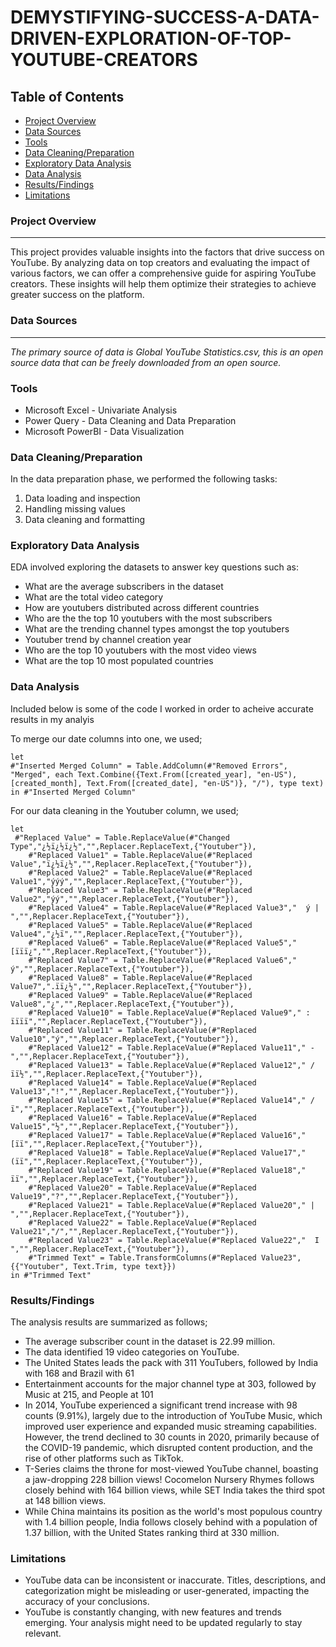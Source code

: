 # DEMYSTIFYING-SUCCESS-A-DATA-DRIVEN-EXPLORATION-OF-TOP-YOUTUBE-CREATORS

## Table of Contents
- [Project Overview](#project-overview)
- [Data Sources](#data-sources)
- [Tools](#tools)
- [Data Cleaning/Preparation](#data-cleaningpreparation)
- [Exploratory Data Analysis](#exploratory-data-analysis)
- [Data Analysis](#data-analysis)
- [Results/Findings](#resultsfindings)
- [Limitations](#limitations)

### Project Overview

---

This project provides valuable insights into the factors that drive success on YouTube. By analyzing data on top creators and evaluating the impact of various factors, we can offer a comprehensive guide for aspiring YouTube creators. These insights will help them optimize their strategies to achieve greater success on the platform.

### Data Sources
---
*The primary source of data is Global YouTube Statistics.csv, this is an open source data that can be freely downloaded from an open source.*

### Tools
  - Microsoft Excel - Univariate Analysis
  - Power Query - Data Cleaning and Data Preparation
  - Microsoft PowerBI - Data Visualization

### Data Cleaning/Preparation

In the data preparation phase, we performed the following tasks:
1. Data loading and inspection
2. Handling missing values
3. Data cleaning and formatting

### Exploratory Data Analysis

EDA involved exploring the datasets to answer key questions such as:

- What are the average subscribers in the dataset
- What are the total video category
- How are youtubers distributed across different countries
- Who are the the top 10 youtubers with the most subscribers
- What are the trending channel types amongst the top youtubers
- Youtuber trend by channel creation year
- Who are the top 10 youtubers with the most video views
- What are the top 10 most populated countries

### Data Analysis

Included below is some of the code I worked in order to acheive accurate results in my analyis

To merge our date columns into one, we used;
```F#
let
#"Inserted Merged Column" = Table.AddColumn(#"Removed Errors", "Merged", each Text.Combine({Text.From([created_year], "en-US"), [created_month], Text.From([created_date], "en-US")}, "/"), type text)
in #"Inserted Merged Column"
```

For our data cleaning in the Youtuber column, we used;
```F#
let
 #"Replaced Value" = Table.ReplaceValue(#"Changed Type","¿½ï¿½ï¿½","",Replacer.ReplaceText,{"Youtuber"}),
    #"Replaced Value1" = Table.ReplaceValue(#"Replaced Value","ï¿½ï¿½","",Replacer.ReplaceText,{"Youtuber"}),
    #"Replaced Value2" = Table.ReplaceValue(#"Replaced Value1","ýýý","",Replacer.ReplaceText,{"Youtuber"}),
    #"Replaced Value3" = Table.ReplaceValue(#"Replaced Value2","ýý","",Replacer.ReplaceText,{"Youtuber"}),
    #"Replaced Value4" = Table.ReplaceValue(#"Replaced Value3","  ý | ","",Replacer.ReplaceText,{"Youtuber"}),
    #"Replaced Value5" = Table.ReplaceValue(#"Replaced Value4","¿½ï","",Replacer.ReplaceText,{"Youtuber"}),
    #"Replaced Value6" = Table.ReplaceValue(#"Replaced Value5"," [ïïï¿","",Replacer.ReplaceText,{"Youtuber"}),
    #"Replaced Value7" = Table.ReplaceValue(#"Replaced Value6"," ý","",Replacer.ReplaceText,{"Youtuber"}),
    #"Replaced Value8" = Table.ReplaceValue(#"Replaced Value7",".ïï¿½","",Replacer.ReplaceText,{"Youtuber"}),
    #"Replaced Value9" = Table.ReplaceValue(#"Replaced Value8","¿","",Replacer.ReplaceText,{"Youtuber"}),
    #"Replaced Value10" = Table.ReplaceValue(#"Replaced Value9"," : ïïïï","",Replacer.ReplaceText,{"Youtuber"}),
    #"Replaced Value11" = Table.ReplaceValue(#"Replaced Value10","ý","",Replacer.ReplaceText,{"Youtuber"}),
    #"Replaced Value12" = Table.ReplaceValue(#"Replaced Value11"," - ","",Replacer.ReplaceText,{"Youtuber"}),
    #"Replaced Value13" = Table.ReplaceValue(#"Replaced Value12"," / ïï½","",Replacer.ReplaceText,{"Youtuber"}),
    #"Replaced Value14" = Table.ReplaceValue(#"Replaced Value13","!","",Replacer.ReplaceText,{"Youtuber"}),
    #"Replaced Value15" = Table.ReplaceValue(#"Replaced Value14"," /ï","",Replacer.ReplaceText,{"Youtuber"}),
    #"Replaced Value16" = Table.ReplaceValue(#"Replaced Value15","½","",Replacer.ReplaceText,{"Youtuber"}),
    #"Replaced Value17" = Table.ReplaceValue(#"Replaced Value16","[ïï","",Replacer.ReplaceText,{"Youtuber"}),
    #"Replaced Value18" = Table.ReplaceValue(#"Replaced Value17"," (ïï","",Replacer.ReplaceText,{"Youtuber"}),
    #"Replaced Value19" = Table.ReplaceValue(#"Replaced Value18"," ïï","",Replacer.ReplaceText,{"Youtuber"}),
    #"Replaced Value20" = Table.ReplaceValue(#"Replaced Value19","?","",Replacer.ReplaceText,{"Youtuber"}),
    #"Replaced Value21" = Table.ReplaceValue(#"Replaced Value20"," | ","",Replacer.ReplaceText,{"Youtuber"}),
    #"Replaced Value22" = Table.ReplaceValue(#"Replaced Value21","/","",Replacer.ReplaceText,{"Youtuber"}),
    #"Replaced Value23" = Table.ReplaceValue(#"Replaced Value22","  I  ","",Replacer.ReplaceText,{"Youtuber"}),
    #"Trimmed Text" = Table.TransformColumns(#"Replaced Value23",{{"Youtuber", Text.Trim, type text}})
in #"Trimmed Text"
```

### Results/Findings
The analysis results are summarized as follows;
- The average subscriber count in the dataset is 22.99 million.
- The data identified 19 video categories on YouTube.
- The United States leads the pack with 311 YouTubers, followed by India with 168 and Brazil with 61
- Entertainment accounts for the major channel type at 303, followed by Music at 215, and People at 101
- In 2014, YouTube experienced a significant trend increase with 98 counts (9.91%), largely due to the introduction of YouTube Music, which improved user experience and expanded music streaming capabilities. However, the trend declined to 30 counts in 2020, primarily because of the COVID-19 pandemic, which disrupted content production, and the rise of other platforms such as TikTok.
- T-Series claims the throne for most-viewed YouTube channel, boasting a jaw-dropping 228 billion views! Cocomelon Nursery Rhymes follows closely behind with 164 billion views, while SET India takes the third spot at 148 billion views.
- While China maintains its position as the world's most populous country with 1.4 billion people, India follows closely behind with a population of 1.37 billion, with the United States ranking third at 330 million.

### Limitations
- YouTube data can be inconsistent or inaccurate. Titles, descriptions, and categorization might be misleading or user-generated, impacting the accuracy of your conclusions.
-  YouTube is constantly changing, with new features and trends emerging. Your analysis might need to be updated regularly to stay relevant.
